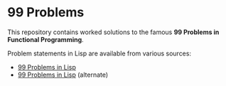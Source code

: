 99 Problems
=========== 

This repository contains worked solutions to the famous **99 Problems in Functional Programming**.

Problem statements in Lisp are available from various sources:

<ul>
<li><a href="http://www.ic.unicamp.br/~meidanis/courses/mc336/2006s2/funcional/L-99_Ninety-Nine_Lisp_Problems.html" target=_blank>99 Problems in Lisp</a></li>
<li><a href="http://www.informatimago.com/develop/lisp/l99/" target=_blank>99 Problems in Lisp</a> (alternate)</li>
</ul>


